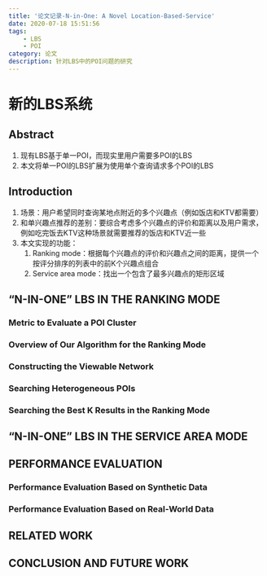 ```yaml
---
title: '论文记录-N-in-One: A Novel Location-Based-Service'
date: 2020-07-18 15:51:56
tags: 
	- LBS
	- POI
category: 论文
description: 针对LBS中的POI问题的研究
---
```


# 新的LBS系统

## Abstract

1. 现有LBS基于单一POI，而现实里用户需要多POI的LBS
2. 本文将单一POI的LBS扩展为使用单个查询请求多个POI的LBS

## Introduction

1. 场景：用户希望同时查询某地点附近的多个兴趣点（例如饭店和KTV都需要）
2. 和单兴趣点推荐的差别：要综合考虑多个兴趣点的评价和距离以及用户需求，例如吃完饭去KTV这种场景就需要推荐的饭店和KTV近一些
3. 本文实现的功能：
   1. Ranking mode：根据每个兴趣点的评价和兴趣点之间的距离，提供一个按评分排序的列表中的前K个兴趣点组合
   2. Service area mode：找出一个包含了最多兴趣点的矩形区域

## “N-IN-ONE” LBS IN THE RANKING MODE



### Metric to Evaluate a POI Cluster

### Overview of Our Algorithm for the Ranking Mode

### Constructing the Viewable Network

### Searching Heterogeneous POIs

### Searching the Best K Results in the Ranking Mode

## “N-IN-ONE” LBS IN THE SERVICE AREA MODE

## PERFORMANCE EVALUATION

### Performance Evaluation Based on Synthetic Data

### Performance Evaluation Based on Real-World Data

## RELATED WORK

## CONCLUSION AND FUTURE WORK